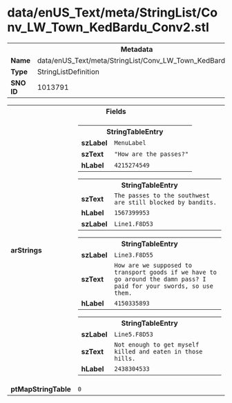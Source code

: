 <h1>data/enUS_Text/meta/StringList/Conv_LW_Town_KedBardu_Conv2.stl</h1><table><tr><th colspan="100%">Metadata</th></tr><tr><td><b>Name</b></td><td>data/enUS_Text/meta/StringList/Conv_LW_Town_KedBardu_Conv2.stl</td></tr><tr><td><b>Type</b></td><td>StringListDefinition</td></tr><tr><td><b>SNO ID</b></td><td>1013791</td></tr></table>

<table><tr><th colspan="100%">Fields</th></tr><tr><td><b>arStrings</b></td><td><table><tr><th colspan="100%">StringTableEntry</th></tr><tr><td><b>szLabel</b></td><td><code>MenuLabel</code></td></tr><tr><td><b>szText</b></td><td><code>"How are the passes?"</code></td></tr><tr><td><b>hLabel</b></td><td><code>4215274549</code></td></tr></table>


<table><tr><th colspan="100%">StringTableEntry</th></tr><tr><td><b>szText</b></td><td><code>The passes to the southwest are still blocked by bandits.</code></td></tr><tr><td><b>hLabel</b></td><td><code>1567399953</code></td></tr><tr><td><b>szLabel</b></td><td><code>Line1.F8D53</code></td></tr></table>


<table><tr><th colspan="100%">StringTableEntry</th></tr><tr><td><b>szLabel</b></td><td><code>Line3.F8D55</code></td></tr><tr><td><b>szText</b></td><td><code>How are we supposed to transport goods if we have to go around the damn pass? I paid for your swords, so use them.</code></td></tr><tr><td><b>hLabel</b></td><td><code>4150335893</code></td></tr></table>


<table><tr><th colspan="100%">StringTableEntry</th></tr><tr><td><b>szLabel</b></td><td><code>Line5.F8D53</code></td></tr><tr><td><b>szText</b></td><td><code>Not enough to get myself killed and eaten in those hills.</code></td></tr><tr><td><b>hLabel</b></td><td><code>2438304533</code></td></tr></table>


</td></tr><tr><td><b>ptMapStringTable</b></td><td><code>0</code></td></tr></table>

